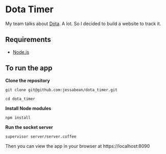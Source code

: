 Dota Timer
==========

My team talks about [Dota](http://www.playdota.com/). A lot. So I decided to build a website to track it.

## Requirements

* [Node.js](http://nodejs.org/)

## To run the app

**Clone the repository**

`git clone git@github.com:jessabean/dota_timer.git`

`cd dota_timer`

**Install Node modules**

`npm install`

**Run the socket server**

`supervisor server/server.coffee`

Then you can view the app in your browser at https://localhost:8090
